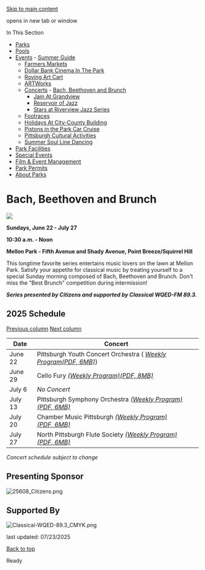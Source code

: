 [Skip to main content](https://www.pittsburghpa.gov/Recreation-Events/Events/Concerts/Bach-Beethoven-and-Brunch#main-content)

opens in new tab or window

In This Section

- [Parks](https://www.pittsburghpa.gov/Recreation-Events/Parks)
- [Pools](https://www.pittsburghpa.gov/Recreation-Events/Pools)
- [Events](https://www.pittsburghpa.gov/Recreation-Events/Events)  - [Summer Guide](https://www.pittsburghpa.gov/Recreation-Events/Events/Summer-Guide)
  - [Farmers Markets](https://www.pittsburghpa.gov/Recreation-Events/Events/Farmers-Markets)
  - [Dollar Bank Cinema In The Park](https://www.pittsburghpa.gov/Recreation-Events/Events/Dollar-Bank-Cinema-In-The-Park)
  - [Roving Art Cart](https://www.pittsburghpa.gov/Recreation-Events/Events/Roving-Art-Cart)
  - [ARTWorks](https://www.pittsburghpa.gov/Recreation-Events/Events/ARTWorks)
  - [Concerts](https://www.pittsburghpa.gov/Recreation-Events/Events/Concerts)    - [Bach, Beethoven and Brunch](https://www.pittsburghpa.gov/Recreation-Events/Events/Concerts/Bach-Beethoven-and-Brunch)
    - [Jam At Grandview](https://www.pittsburghpa.gov/Recreation-Events/Events/Concerts/Jam-At-Grandview)
    - [Reservoir of Jazz](https://www.pittsburghpa.gov/Recreation-Events/Events/Concerts/Reservoir-of-Jazz)
    - [Stars at Riverview Jazz Series](https://www.pittsburghpa.gov/Recreation-Events/Events/Concerts/Stars-at-Riverview-Jazz-Series)
  - [Footraces](https://www.pittsburghpa.gov/Recreation-Events/Events/Footraces)
  - [Holidays At City-County Building](https://www.pittsburghpa.gov/Recreation-Events/Events/Holidays-At-City-County-Building)
  - [Pistons in the Park Car Cruise](https://www.pittsburghpa.gov/Recreation-Events/Events/Pistons-in-the-Park-Car-Cruise)
  - [Pittsburgh Cultural Activities](https://www.pittsburghpa.gov/Recreation-Events/Events/Pittsburgh-Cultural-Activities)
  - [Summer Soul Line Dancing](https://www.pittsburghpa.gov/Recreation-Events/Events/Summer-Soul-Line-Dancing)
- [Park Facilities](https://www.pittsburghpa.gov/Recreation-Events/Park-Facilities)
- [Special Events](https://www.pittsburghpa.gov/Recreation-Events/Special-Events)
- [Film & Event Management](https://www.pittsburghpa.gov/Recreation-Events/Film-Event-Management)
- [Park Permits](https://www.pittsburghpa.gov/Recreation-Events/Park-Permits)
- [About Parks](https://www.pittsburghpa.gov/Recreation-Events/About-Parks)

# Bach, Beethoven and Brunch

![](https://www.pittsburghpa.gov/files/assets/city/v/1/special-events/events/5298_bach-beethoven-and-brunch-large.jpg)

**Sundays, June 22 - July 27**

**10:30 a.m. - Noon**

**Mellon Park - Fifth Avenue and Shady Avenue, Point Breeze/Squirrel Hill**

This longtime favorite series entertains music lovers on the lawn at Mellon Park. Satisfy your appetite for classical music by treating yourself to a special Sunday morning composed of Bach, Beethoven and Brunch. Don't miss the "Best Brunch" competition during intermission!

**_Series presented by Citizens and supported by Classical WQED-FM 89.3._**

## 2025 Schedule

[Previous column](https://www.pittsburghpa.gov/Recreation-Events/Events/Concerts/Bach-Beethoven-and-Brunch#) [Next column](https://www.pittsburghpa.gov/Recreation-Events/Events/Concerts/Bach-Beethoven-and-Brunch#)

| Date | Concert |
| --- | --- |
| June 22 | Pittsburgh Youth Concert Orchestra ( _[Weekly Program(PDF, 6MB)](https://www.pittsburghpa.gov/files/assets/city/v/1/special-events/documents/bbb-program-week-1-web.pdf "BBB 2025 Program Week 1 Web.pdf")_) |
| June 29 | Cello Fury _[(Weekly Program)(PDF, 8MB)](https://www.pittsburghpa.gov/files/assets/city/v/1/special-events/documents/bbb-program-week-2-web.pdf "BBB Program Week 2 Web.pdf")_ |
| July 6 | _No Concert_ |
| July 13 | Pittsburgh Symphony Orchestra _[(Weekly Program)(PDF, 6MB)](https://www.pittsburghpa.gov/files/assets/city/v/1/special-events/documents/bbb-program-week-3-web.pdf "BBB Program Week 3 Web.pdf")_ |
| July 20 | Chamber Music Pittsburgh _[(Weekly Program)(PDF, 6MB)](https://www.pittsburghpa.gov/files/assets/city/v/1/special-events/documents/bbb-program-week-4-web.pdf "BBB Program Week 4 Web.pdf")_ |
| July 27 | North Pittsburgh Flute Society _[(Weekly Program)(PDF, 6MB)](https://www.pittsburghpa.gov/files/assets/city/v/1/special-events/documents/bbb-program-week-5-web.pdf "BBB Program Week 5 Web.pdf")_ |

_Concert schedule subject to change_

## Presenting Sponsor

![25608_Citizens.png](https://www.pittsburghpa.gov/files/assets/city/v/1/special-events/events/25608_citizens.png?w=200&h=57)

## Supported By

![Classical-WQED-89.3_CMYK.png](https://www.pittsburghpa.gov/files/assets/city/v/1/special-events/images/classical-wqed-89.3_cmyk.png?w=1392&h=690)

last updated: 07/23/2025

[Back to top](https://www.pittsburghpa.gov/Recreation-Events/Events/Concerts/Bach-Beethoven-and-Brunch#body-top)

Ready
